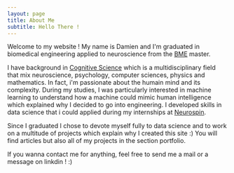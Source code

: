 ```yaml
---
layout: page
title: About Me
subtitle: Hello There !
---
```

Welcome to my website ! My name is Damien and I'm graduated in biomedical engineering applied to neuroscience from the [BME](https://www.bme-paris.com/) master. 

I have background in [Cognitive Science](https://en.wikipedia.org/wiki/Cognitive_science) which is a multidisciplinary field that mix neuroscience, psychology, computer sciences, physics and mathematics. In fact, i'm passionate about the humain mind and its complexity. During my studies, I was particularly interested in machine learning to understand how a machine could mimic human intelligence which explained why I decided to go into engineering. I developed skills in data science that i could applied during my internships at [Neurospin](https://joliot.cea.fr/drf/joliot/Pages/Entites_de_recherche/NeuroSpin.aspx).

Since I graduated I chose to devote myself fully to data science and to work on a multitude of projects which explain why I created this site :)
You will find articles but also all of my projects in the section portfolio. 

If you wanna contact me for anything, feel free to send me a mail or a  message on linkdin ! :)




